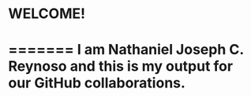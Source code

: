 # WELCOME!

======= 
I am Nathaniel Joseph C. Reynoso and this is my output for our GitHub collaborations.
=======
